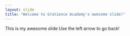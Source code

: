 ```yaml
---
layout: slide
title: "Welcome to Gratience Academy's awesome slide!"
---
```

This is my awesome slide
Use the left arrow to go back!